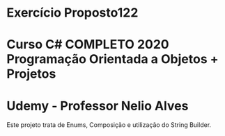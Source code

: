 # Exercício Proposto122
# Curso C# COMPLETO 2020 Programação Orientada a Objetos + Projetos
# Udemy - Professor Nelio Alves

Este projeto trata de Enums, Composição e utilização do String Builder.
